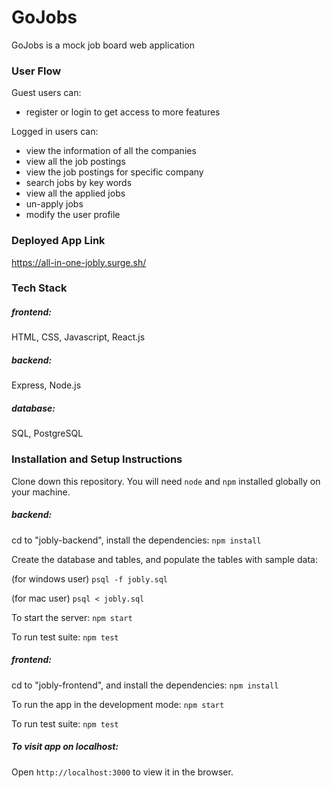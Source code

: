 # GoJobs
GoJobs is a mock job board web application

### User Flow
Guest users can:
- register or login to get access to more features

Logged in users can: 
- view the information of all the companies
- view all the job postings
- view the job postings for specific company
- search jobs by key words
- view all the applied jobs
- un-apply jobs
- modify the user profile

### Deployed App Link
https://all-in-one-jobly.surge.sh/

### Tech Stack 

##### frontend: 
HTML, CSS, Javascript, React.js

##### backend: 
Express, Node.js

##### database: 
SQL, PostgreSQL

### Installation and Setup Instructions

Clone down this repository. You will need `node` and `npm` installed globally on your machine.

##### backend:
cd to "jobly-backend", install the dependencies:
  `npm install`

  Create the database and tables,  and populate the tables with sample data:

  (for windows user)
   `psql -f jobly.sql`

  (for mac user)
   `psql < jobly.sql` 

   To start the server:
   `npm start`

   To run test suite:
   `npm test`


##### frontend:
cd to "jobly-frontend", and install the dependencies:
 `npm install`

  To run the app in the development mode:
  `npm start`

   To run test suite:
  `npm test`
	
##### To visit app on localhost:  

Open `http://localhost:3000` to view it in the browser.
  